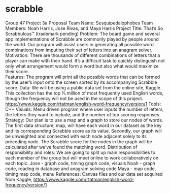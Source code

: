 # scrabble

Group 47 Project 3a Proposal
Team Name: Sesquipedalophobes 
Team Members: Noah Harris, Jose Rivas, and Maya Harris
Project Title: That’s So Scrabbulous™ (trademark pending)
Problem: The board game and several app implementations of Scrabble are commonly played by people around the world. Our program will assist users in generating all possible word combinations from imputing their set of letters into an anagram solver. 
Motivation: There are thousands of different combinations of letters that a player can make with their hand. It’s a difficult task to quickly distinguish not only what arrangement would form a word but also what would maximize their score.  
Features: The program will print all the possible words that can be formed by the user’s input onto the screen sorted by its accompanying Scrabble score.
Data: We will be using a public data set from the online site, Kaggle. This collection has the top ⅓ million of most frequently used English words, though the frequency will not be used in the scope of this project. https://www.kaggle.com/rtatman/english-word-frequency/version/1
Tools: C++
Visuals: Menu driven program where user inputs the number of letters, the letters they want to include, and the number of top scoring responses.
Strategy: Our plan is to use a map and a graph to store our nodes of words. The first data structure, map, will have each word in our dataset as the key and its corresponding Scrabble score as its value. Secondly, our graph will be unweighted and connected with each node adjacent solely to its preceding node. The Scrabble score for the nodes in the graph will be calculated after we’ve found the matching word.
Distribution of responsibility and roles: We are going to split up main responsibilities to each member of the group but will meet online to work collaboratively on each topic. 
Jose - graph code, timing graph code, visuals
Noah - graph code, reading in database and anagram solving code
Maya - map code, timing map code, menu
References: Canvas files and our data set acquired from Kaggle, https://www.kaggle.com/rtatman/english-word-frequency/version/1

#
